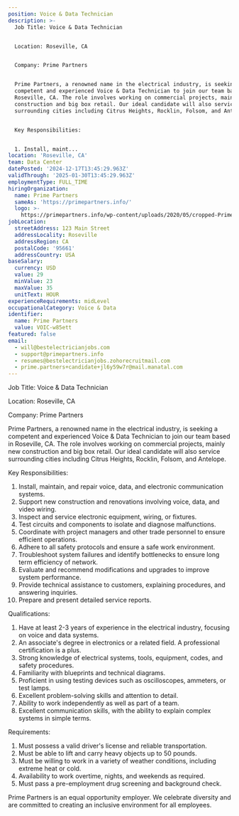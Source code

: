 ```yaml
---
position: Voice & Data Technician
description: >-
  Job Title: Voice & Data Technician


  Location: Roseville, CA


  Company: Prime Partners


  Prime Partners, a renowned name in the electrical industry, is seeking a
  competent and experienced Voice & Data Technician to join our team based in
  Roseville, CA. The role involves working on commercial projects, mainly new
  construction and big box retail. Our ideal candidate will also service
  surrounding cities including Citrus Heights, Rocklin, Folsom, and Antelope. 


  Key Responsibilities:


  1. Install, maint...
location: 'Roseville, CA'
team: Data Center
datePosted: '2024-12-17T13:45:29.963Z'
validThrough: '2025-01-30T13:45:29.963Z'
employmentType: FULL_TIME
hiringOrganization:
  name: Prime Partners
  sameAs: 'https://primepartners.info/'
  logo: >-
    https://primepartners.info/wp-content/uploads/2020/05/cropped-Prime-Partners-Logo-NO-BG-1-1.png
jobLocation:
  streetAddress: 123 Main Street
  addressLocality: Roseville
  addressRegion: CA
  postalCode: '95661'
  addressCountry: USA
baseSalary:
  currency: USD
  value: 29
  minValue: 23
  maxValue: 35
  unitText: HOUR
experienceRequirements: midLevel
occupationalCategory: Voice & Data
identifier:
  name: Prime Partners
  value: VOIC-w85ett
featured: false
email:
  - will@bestelectricianjobs.com
  - support@primepartners.info
  - resumes@bestelectricianjobs.zohorecruitmail.com
  - prime.partners+candidate+jl6y59w7r@mail.manatal.com
---
```




Job Title: Voice & Data Technician

Location: Roseville, CA

Company: Prime Partners

Prime Partners, a renowned name in the electrical industry, is seeking a competent and experienced Voice & Data Technician to join our team based in Roseville, CA. The role involves working on commercial projects, mainly new construction and big box retail. Our ideal candidate will also service surrounding cities including Citrus Heights, Rocklin, Folsom, and Antelope. 

Key Responsibilities:

1. Install, maintain, and repair voice, data, and electronic communication systems.
2. Support new construction and renovations involving voice, data, and video wiring.
3. Inspect and service electronic equipment, wiring, or fixtures.
4. Test circuits and components to isolate and diagnose malfunctions.
5. Coordinate with project managers and other trade personnel to ensure efficient operations.
6. Adhere to all safety protocols and ensure a safe work environment.
7. Troubleshoot system failures and identify bottlenecks to ensure long term efficiency of network.
8. Evaluate and recommend modifications and upgrades to improve system performance.
9. Provide technical assistance to customers, explaining procedures, and answering inquiries.
10. Prepare and present detailed service reports.

Qualifications:

1. Have at least 2-3 years of experience in the electrical industry, focusing on voice and data systems.
2. An associate's degree in electronics or a related field. A professional certification is a plus.
3. Strong knowledge of electrical systems, tools, equipment, codes, and safety procedures.
4. Familiarity with blueprints and technical diagrams.
5. Proficient in using testing devices such as oscilloscopes, ammeters, or test lamps.
6. Excellent problem-solving skills and attention to detail.
7. Ability to work independently as well as part of a team.
8. Excellent communication skills, with the ability to explain complex systems in simple terms.

Requirements:

1. Must possess a valid driver's license and reliable transportation.
2. Must be able to lift and carry heavy objects up to 50 pounds.
3. Must be willing to work in a variety of weather conditions, including extreme heat or cold.
4. Availability to work overtime, nights, and weekends as required.
5. Must pass a pre-employment drug screening and background check.

Prime Partners is an equal opportunity employer. We celebrate diversity and are committed to creating an inclusive environment for all employees.
